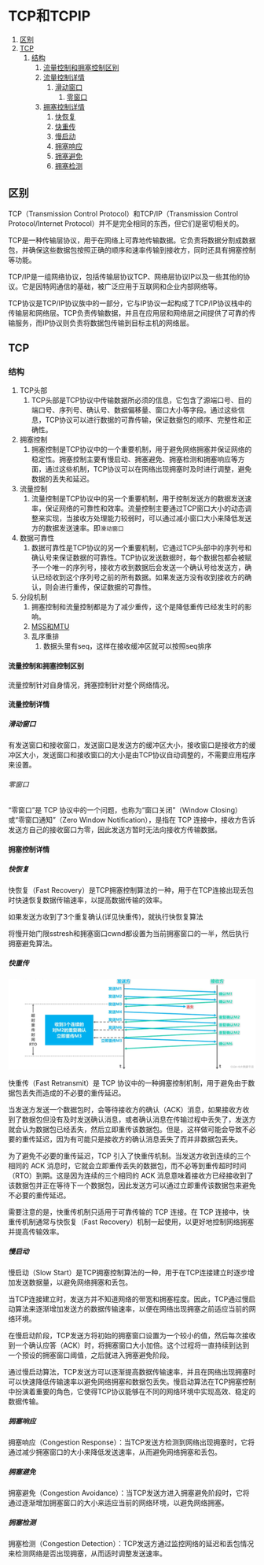 # TCP和TCPIP

1. [区别](#区别)
2. [TCP](#tcp)
   1. [结构](#结构)
      1. [流量控制和拥塞控制区别](#流量控制和拥塞控制区别)
      2. [流量控制详情](#流量控制详情)
         1. [滑动窗口](#滑动窗口)
            1. [零窗口](#零窗口)
      3. [拥塞控制详情](#拥塞控制详情)
         1. [快恢复](#快恢复)
         2. [快重传](#快重传)
         3. [慢启动](#慢启动)
         4. [拥塞响应](#拥塞响应)
         5. [拥塞避免](#拥塞避免)
         6. [拥塞检测](#拥塞检测)


## 区别
TCP（Transmission Control Protocol）和TCP/IP（Transmission Control Protocol/Internet Protocol）并不是完全相同的东西，但它们是密切相关的。

TCP是一种传输层协议，用于在网络上可靠地传输数据。它负责将数据分割成数据包，并确保这些数据包按照正确的顺序和速率传输到接收方，同时还具有拥塞控制等功能。

TCP/IP是一组网络协议，包括传输层协议TCP、网络层协议IP以及一些其他的协议。它是因特网通信的基础，被广泛应用于互联网和企业内部网络等。

TCP协议是TCP/IP协议族中的一部分，它与IP协议一起构成了TCP/IP协议栈中的传输层和网络层。TCP负责传输数据，并且在应用层和网络层之间提供了可靠的传输服务，而IP协议则负责将数据包传输到目标主机的网络层。

## TCP

### 结构
1. TCP头部
   1. TCP头部是TCP协议中传输数据所必须的信息，它包含了源端口号、目的端口号、序列号、确认号、数据偏移量、窗口大小等字段。通过这些信息，TCP协议可以进行数据的可靠传输，保证数据包的顺序、完整性和正确性。
2. 拥塞控制
   1. 拥塞控制是TCP协议中的一个重要机制，用于避免网络拥塞并保证网络的稳定性。拥塞控制主要有慢启动、拥塞避免、拥塞检测和拥塞响应等方面，通过这些机制，TCP协议可以在网络出现拥塞时及时进行调整，避免数据的丢失和延迟。
3. 流量控制
   1. 流量控制是TCP协议中的另一个重要机制，用于控制发送方的数据发送速率，保证网络的可靠性和效率。流量控制主要通过TCP窗口大小的动态调整来实现，当接收方处理能力较弱时，可以通过减小窗口大小来降低发送方的数据发送速率。即`滑动窗口`
4. 数据可靠性
   1. 数据可靠性是TCP协议的另一个重要机制，它通过TCP头部中的序列号和确认号来保证数据的可靠性。TCP协议发送数据时，每个数据包都会被赋予一个唯一的序列号，接收方收到数据后会发送一个确认号给发送方，确认已经收到这个序列号之前的所有数据。如果发送方没有收到接收方的确认，则会进行重传，保证数据的可靠性。
5. 分段机制
   1. 拥塞控制和流量控制都是为了减少重传，这个是降低重传已经发生时的影响。
   2. [MSS和MTU](MSS和MTU.md)
   3. 乱序重排
      1. 数据头里有seq，这样在接收缓冲区就可以按照seq排序

#### 流量控制和拥塞控制区别
流量控制针对自身情况，拥塞控制针对整个网络情况。

#### 流量控制详情

##### 滑动窗口
有发送窗口和接收窗口，发送窗口是发送方的缓冲区大小，接收窗口是接收方的缓冲区大小，发送窗口和接收窗口的大小是由TCP协议自动调整的，不需要应用程序来设置。

###### 零窗口
“零窗口”是 TCP 协议中的一个问题，也称为“窗口关闭”（Window Closing）或“零窗口通知”（Zero Window Notification），是指在 TCP 连接中，接收方告诉发送方自己的接收窗口为零，因此发送方暂时无法向接收方传输数据。

#### 拥塞控制详情
##### 快恢复
快恢复（Fast Recovery）是TCP拥塞控制算法的一种，用于在TCP连接出现丢包时快速恢复数据传输速率，以提高数据传输的效率。

如果发送方收到了3个重复确认(详见快重传)，就执行快恢复算法

将慢开始门限sstresh和拥塞窗口cwnd都设置为当前拥塞窗口的一半，然后执行拥塞避免算法。

##### 快重传

![](2023-04-12-14-11-58.png)

快重传（Fast Retransmit）是 TCP 协议中的一种拥塞控制机制，用于避免由于数据包丢失而造成的不必要的重传延迟。

当发送方发送一个数据包时，会等待接收方的确认（ACK）消息，如果接收方收到了数据包但没有及时发送确认消息，或者确认消息在传输过程中丢失了，发送方就会认为数据包已经丢失，然后立即重传该数据包。但是，这样做可能会导致不必要的重传延迟，因为有可能只是接收方的确认消息丢失了而并非数据包丢失。

为了避免不必要的重传延迟，TCP 引入了快重传机制。当发送方收到连续的三个相同的 ACK 消息时，它就会立即重传丢失的数据包，而不必等到重传超时时间（RTO）到期。这是因为连续的三个相同的 ACK 消息意味着接收方已经接收到了该数据包并正在等待下一个数据包，因此发送方可以通过立即重传该数据包来避免不必要的重传延迟。

需要注意的是，快重传机制只适用于可靠传输的 TCP 连接。在 TCP 连接中，快重传机制通常与快恢复（Fast Recovery）机制一起使用，以更好地控制网络拥塞并提高传输效率。

##### 慢启动
慢启动（Slow Start）是TCP拥塞控制算法的一种，用于在TCP连接建立时逐步增加发送数据量，以避免网络拥塞和丢包。

当TCP连接建立时，发送方并不知道网络的带宽和拥塞程度。因此，TCP通过慢启动算法来逐渐增加发送方的数据传输速率，以便在网络出现拥塞之前适应当前的网络环境。

在慢启动阶段，TCP发送方将初始的拥塞窗口设置为一个较小的值，然后每次接收到一个确认应答（ACK）时，将拥塞窗口大小加倍。这个过程将一直持续到达到一个预设的拥塞窗口阈值，之后就进入拥塞避免阶段。

通过慢启动算法，TCP发送方可以逐渐提高数据传输速率，并且在网络出现拥塞时可以快速降低传输速率以避免网络拥塞和数据包丢失。慢启动算法在TCP拥塞控制中扮演着重要的角色，它使得TCP协议能够在不同的网络环境中实现高效、稳定的数据传输。

##### 拥塞响应
拥塞响应（Congestion Response）：当TCP发送方检测到网络出现拥塞时，它将通过减少拥塞窗口的大小来降低发送速率，从而避免网络拥塞和丢包。

##### 拥塞避免
拥塞避免（Congestion Avoidance）：当TCP发送方进入拥塞避免阶段时，它将通过逐渐增加拥塞窗口的大小来适应当前的网络环境，以避免网络拥塞。

##### 拥塞检测
拥塞检测（Congestion Detection）：TCP发送方通过监控网络的延迟和丢包情况来检测网络是否出现拥塞，从而适时调整发送速率。